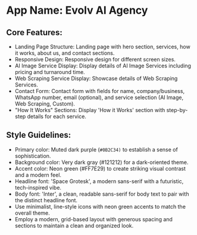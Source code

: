 # **App Name**: Evolv AI Agency

## Core Features:

- Landing Page Structure: Landing page with hero section, services, how it works, about us, and contact sections.
- Responsive Design: Responsive design for different screen sizes.
- AI Image Service Display: Display details of AI Image Services including pricing and turnaround time.
- Web Scraping Service Display: Showcase details of Web Scraping Services.
- Contact Form: Contact form with fields for name, company/business, WhatsApp number, email (optional), and service selection (AI Image, Web Scraping, Custom).
- "How It Works" Sections: Display 'How it Works' section with step-by-step details for each service.

## Style Guidelines:

- Primary color: Muted dark purple (`#0B2C34)` to establish a sense of sophistication.
- Background color: Very dark gray (#121212) for a dark-oriented theme.
- Accent color: Neon green (#FF7E29) to create striking visual contrast and a modern feel.
- Headline font: 'Space Grotesk', a modern sans-serif with a futuristic, tech-inspired vibe.
- Body font: 'Inter', a clean, readable sans-serif for body text to pair with the distinct headline font.
- Use minimalist, line-style icons with neon green accents to match the overall theme.
- Employ a modern, grid-based layout with generous spacing and sections to maintain a clean and organized look.